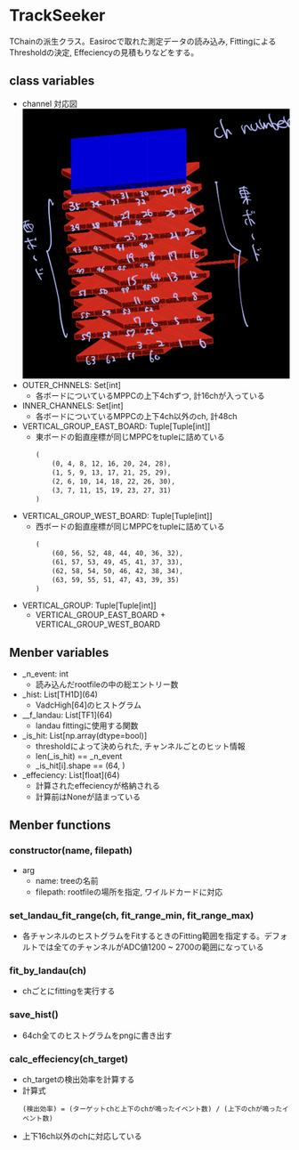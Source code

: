 # TrackSeeker
TChainの派生クラス。Easirocで取れた測定データの読み込み, FittingによるThresholdの決定, Effeciencyの見積もりなどをする。

## class variables
- channel 対応図
  ![](/docs/images/channel_image.jpeg)
- OUTER_CHNNELS: Set\[int]
    - 各ボードについているMPPCの上下4chずつ, 計16chが入っている
- INNER_CHANNELS: Set\[int]
    - 各ボードについているMPPCの上下4ch以外のch, 計48ch
- VERTICAL_GROUP_EAST_BOARD: Tuple[Tuple[int]]
    - 東ボードの鉛直座標が同じMPPCをtupleに詰めている
        ```
        (
            (0, 4, 8, 12, 16, 20, 24, 28),
            (1, 5, 9, 13, 17, 21, 25, 29),
            (2, 6, 10, 14, 18, 22, 26, 30),
            (3, 7, 11, 15, 19, 23, 27, 31)
        )
        ```
-  VERTICAL_GROUP_WEST_BOARD: Tuple[Tuple[int]]
    - 西ボードの鉛直座標が同じMPPCをtupleに詰めている
        ```
        (
            (60, 56, 52, 48, 44, 40, 36, 32),
            (61, 57, 53, 49, 45, 41, 37, 33),
            (62, 58, 54, 50, 46, 42, 38, 34),
            (63, 59, 55, 51, 47, 43, 39, 35)
        )
        ```
- VERTICAL_GROUP: Tuple[Tuple[int]]
    - VERTICAL_GROUP_EAST_BOARD + VERTICAL_GROUP_WEST_BOARD

## Menber variables
- \_n_event: int
    - 読み込んだrootfileの中の総エントリー数
- \_hist: List[TH1D]\(64)
    - VadcHigh\[64]のヒストグラム
- \__f_landau: List[TF1]\(64)
    - landau fittingに使用する関数
- \_is_hit: List[np.array(dtype=bool)]
    - thresholdによって決められた, チャンネルごとのヒット情報
    - len(\_is_hit) == \_n_event
    - \_is_hit[i].shape == (64, )
- \_effeciency: List[float]\(64)
    - 計算されたeffeciencyが格納される
    - 計算前はNoneが詰まっている

## Menber functions
### constructor(name, filepath)
- arg
    - name: treeの名前
    - filepath: rootfileの場所を指定, ワイルドカードに対応

### set_landau_fit_range(ch, fit_range_min, fit_range_max)
- 各チャンネルのヒストグラムをFitするときのFitting範囲を指定する。デフォルトでは全てのチャンネルがADC値1200 ~ 2700の範囲になっている

### fit_by_landau(ch)
- chごとにfittingを実行する

### save_hist()
- 64ch全てのヒストグラムをpngに書き出す

### calc_effeciency(ch_target)
- ch_targetの検出効率を計算する
- 計算式
    ```
    (検出効率) = (ターゲットchと上下のchが鳴ったイベント数) / (上下のchが鳴ったイベント数)
    ```
- 上下16ch以外のchに対応している